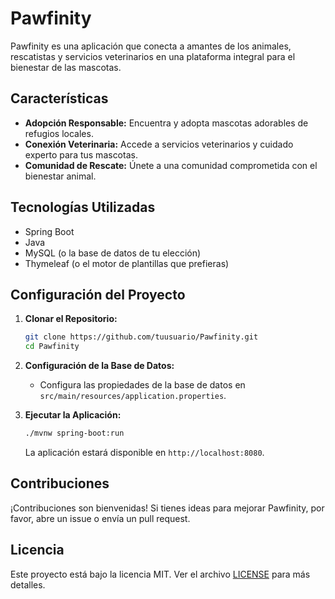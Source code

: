 # Pawfinity

Pawfinity es una aplicación que conecta a amantes de los animales, rescatistas y servicios veterinarios en una plataforma integral para el bienestar de las mascotas.

## Características

- **Adopción Responsable:** Encuentra y adopta mascotas adorables de refugios locales.
- **Conexión Veterinaria:** Accede a servicios veterinarios y cuidado experto para tus mascotas.
- **Comunidad de Rescate:** Únete a una comunidad comprometida con el bienestar animal.

## Tecnologías Utilizadas

- Spring Boot
- Java
- MySQL (o la base de datos de tu elección)
- Thymeleaf (o el motor de plantillas que prefieras)

## Configuración del Proyecto

1. **Clonar el Repositorio:**

    ```bash
    git clone https://github.com/tuusuario/Pawfinity.git
    cd Pawfinity
    ```

2. **Configuración de la Base de Datos:**

    - Configura las propiedades de la base de datos en `src/main/resources/application.properties`.

3. **Ejecutar la Aplicación:**

    ```bash
    ./mvnw spring-boot:run
    ```

    La aplicación estará disponible en `http://localhost:8080`.

## Contribuciones

¡Contribuciones son bienvenidas! Si tienes ideas para mejorar Pawfinity, por favor, abre un issue o envía un pull request.

## Licencia

Este proyecto está bajo la licencia MIT. Ver el archivo [LICENSE](LICENSE) para más detalles.

